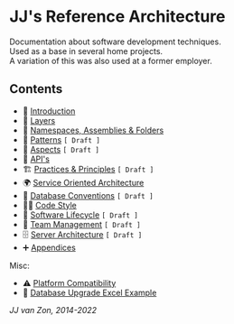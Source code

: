 JJ's Reference Architecture
===========================

Documentation about software development techniques.  
Used as a base in several home projects.   
A variation of this was also used at a former employer.

Contents
--------

- 📢 [Introduction](introduction.md)
- 🧅 [Layers](layers.md)
- 🍱 [Namespaces, Assemblies & Folders](namespaces-assemblies-and-folders.md)
- 🧶 [Patterns](patterns/README.md) `[ Draft ]`
- 🧱 [Aspects](aspects.md) `[ Draft ]`
- 🎁 [API's](api/README.md)
- 🏗 [Practices & Principles](practices-and-principles.md) `[ Draft ]`
- 🌍 [Service Oriented Architecture](service-oriented-architecture.md)
- 📀 [Database Conventions](database-conventions.md) `[ Draft ]`
- 👨‍💻 [Code Style](code-style.md)
- 🚀 [Software Lifecycle](software-lifecycle.md) `[ Draft ]`
- 👥 [Team Management](team-management.md) `[ Draft ]`
- 🗄 [Server Architecture](server-architecture.md) `[ Draft ]`
- ➕ [Appendices](appendices.md)

Misc:

- ⚠ [Platform Compatibility](platform-compatibility.md)
- 📰 [Database Upgrade Excel Example](database-upgrade-excel-example.xlsx)

*JJ van Zon, 2014-2022*
